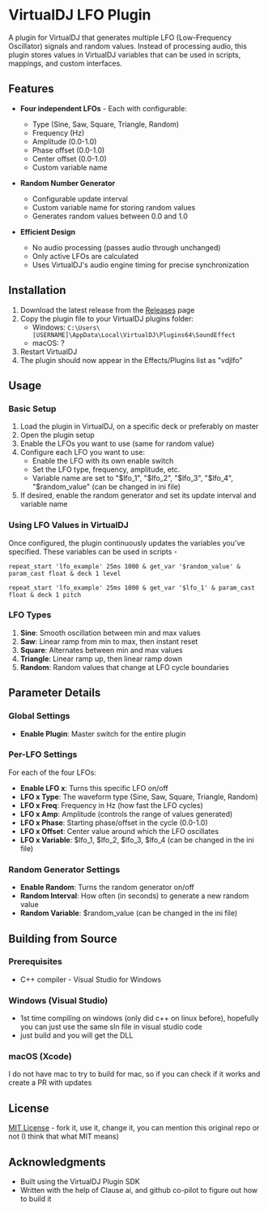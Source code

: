 # VirtualDJ LFO Plugin

A plugin for VirtualDJ that generates multiple LFO (Low-Frequency Oscillator) signals and random values. Instead of processing audio, this plugin stores values in VirtualDJ variables that can be used in scripts, mappings, and custom interfaces.

## Features

- **Four independent LFOs** - Each with configurable:

  - Type (Sine, Saw, Square, Triangle, Random)
  - Frequency (Hz)
  - Amplitude (0.0-1.0)
  - Phase offset (0.0-1.0)
  - Center offset (0.0-1.0)
  - Custom variable name

- **Random Number Generator**

  - Configurable update interval
  - Custom variable name for storing random values
  - Generates random values between 0.0 and 1.0

- **Efficient Design**
  - No audio processing (passes audio through unchanged)
  - Only active LFOs are calculated
  - Uses VirtualDJ's audio engine timing for precise synchronization

## Installation

1. Download the latest release from the [Releases](https://github.com/DrorT/vdjlfo/releases) page
2. Copy the plugin file to your VirtualDJ plugins folder:
   - Windows: `C:\Users\[USERNAME]\AppData\Local\VirtualDJ\Plugins64\SoundEffect`
   - macOS: ?
3. Restart VirtualDJ
4. The plugin should now appear in the Effects/Plugins list as "vdjlfo"

## Usage

### Basic Setup

1. Load the plugin in VirtualDJ, on a specific deck or preferably on master
2. Open the plugin setup
3. Enable the LFOs you want to use (same for random value)
4. Configure each LFO you want to use:
   - Enable the LFO with its own enable switch
   - Set the LFO type, frequency, amplitude, etc.
   - Variable name are set to "$lfo_1", "$lfo_2", "$lfo_3", "$lfo_4", "$random_value" (can be changed in ini file)
5. If desired, enable the random generator and set its update interval and variable name

### Using LFO Values in VirtualDJ

Once configured, the plugin continuously updates the variables you've specified. These variables can be used in scripts -

`repeat_start 'lfo_example' 25ms 1000 & get_var '$random_value' & param_cast float & deck 1 level`

`repeat_start 'lfo_example' 25ms 1000 & get_var '$lfo_1' & param_cast float & deck 1 pitch`

### LFO Types

1. **Sine**: Smooth oscillation between min and max values
2. **Saw**: Linear ramp from min to max, then instant reset
3. **Square**: Alternates between min and max values
4. **Triangle**: Linear ramp up, then linear ramp down
5. **Random**: Random values that change at LFO cycle boundaries

## Parameter Details

### Global Settings

- **Enable Plugin**: Master switch for the entire plugin

### Per-LFO Settings

For each of the four LFOs:

- **Enable LFO x**: Turns this specific LFO on/off
- **LFO x Type**: The waveform type (Sine, Saw, Square, Triangle, Random)
- **LFO x Freq**: Frequency in Hz (how fast the LFO cycles)
- **LFO x Amp**: Amplitude (controls the range of values generated)
- **LFO x Phase**: Starting phase/offset in the cycle (0.0-1.0)
- **LFO x Offset**: Center value around which the LFO oscillates
- **LFO x Variable**: $lfo_1, $lfo_2, $lfo_3, $lfo_4 (can be changed in the ini file)

### Random Generator Settings

- **Enable Random**: Turns the random generator on/off
- **Random Interval**: How often (in seconds) to generate a new random value
- **Random Variable**: $random_value (can be changed in the ini file)

## Building from Source

### Prerequisites

- C++ compiler - Visual Studio for Windows

### Windows (Visual Studio)

- 1st time compiling on windows (only did c++ on linux before), hopefully you can just use the same sln file in visual studio code
- just build and you will get the DLL

### macOS (Xcode)

I do not have mac to try to build for mac, so if you can check if it works and create a PR with updates

## License

[MIT License](LICENSE) - fork it, use it, change it, you can mention this original repo or not (I think that what MIT means)

## Acknowledgments

- Built using the VirtualDJ Plugin SDK
- Written with the help of Clause ai, and github co-pilot to figure out how to build it
